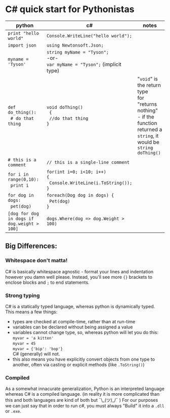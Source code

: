 # C# quick start for Pythonistas #
python                 | c#                   | notes
-----------------------|----------------------|----- 
`print "hello world"`  | `Console.WriteLine("hello world");` 
`import json`          | `using Newtonsoft.Json;`
`myname = 'Tyson'`     | `string myName = "Tyson";` <br>-or-<br> `var myName = "Tyson";` (implicit type)
`def do_thing(): `<br>&nbsp;&nbsp;`# do that thing`| `void doThing()`<br>` {` <br>&nbsp;&nbsp;`//do that thing`<br>`}` | "`void`" is the return type <br>for "returns nothing" <br>- if the function returned a <br>`string`, it would be <br>`string doThing()`
`# this is a comment` | `// this is a single-line comment`
`for i in range(0,10):`<br>&nbsp;&nbsp;`print i` | `for(int i=0; i<10; i++) `<br>`{`<br>&nbsp;&nbsp;`Console.WriteLine(i.ToString());`<br>`}`
`for dog in dogs:`<br>&nbsp;&nbsp;`pet(dog)` | `foreach(Dog dog in dogs) {`<br>&nbsp;&nbsp;`Pet(dog)`<br>`}`
`[dog for dog in dogs if dog.weight > 100]` | `dogs.Where(dog => dog.Weight > 100)`

## Big Differences: ##
### Whitespace don't matta! ###
C# is basically whitespace agnostic - format your lines and indentation however you damn well please. Instead, you'll see more `{}` brackets to enclose blocks and `;` to end statements. 

### Strong typing ###
C# is a statically typed language, whereas python is dynamically typed. This means a few things:
* types are checked at compile-time, rather than at run-time
* variables can be declared without being assigned a value
* variables cannot change type, so, whereas python will let you do this:
<br>`myvar = 'a kitten' `<br>`myvar = 45`<br>`myvar = {'bip': 'bop'} `<br>C# (generally) will not. 
* this also means you have explicitly convert objects from one type to another, often via casting or explicit methods (like `.ToString()`)
### Compiled ###
As a somewhat innacurate generalization, Python is an interpreted language whereas C# is a compiled language. (in reality it is more complicated than this and both languages are kind of both but ¯\\\_(ツ)_/¯ ) For our purposes we can just say that in order to run c#, you must always "Build" it into a `.dll` or `.exe`. 